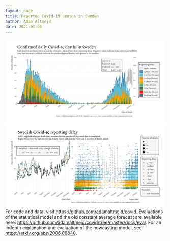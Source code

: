 ```yaml
---
layout: page
title: Reported Covid-19 deaths in Sweden
author: Adam Altmejd
date: 2021-01-06
---
```


![Graph of Swedish Covid-19 deaths with reporting delay.](deaths_lag_sweden_2021-01-06.png "Swedish Covid-19 deaths.")
![Graph of Swedish Covid-19 reporting delay in daily deaths.](lag_trend_sweden_2021-01-06.png "Trend in Swedish Covid-19 mortality reporting delay.")
For code and data, visit <https://github.com/adamaltmejd/covid>.
Evaluations of the statistical model and the old constant average forecast are available here: <https://github.com/adamaltmejd/covid/tree/master/docs/eval>.
For an indepth explanation and evaluation of the nowcasting model, see <https://arxiv.org/abs/2006.06840>.
